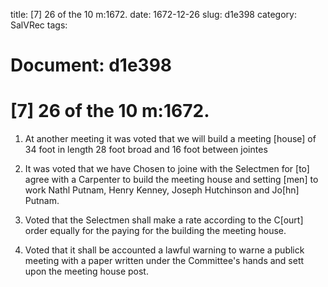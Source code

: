 title: [7] 26 of the 10 m:1672.
date: 1672-12-26
slug: d1e398
category: SalVRec
tags: 




# Document: d1e398


# [7] 26 of the 10 m:1672.

1. At another meeting it was voted that we will build a meeting [house] of 34 foot in length 28 foot broad and 16 foot between jointes

2. It was voted that we have Chosen to joine with the Selectmen for [to] agree with a Carpenter to build the meeting house and setting [men] to work Nathl Putnam, Henry Kenney, Joseph Hutchinson and Jo[hn] Putnam.

3. Voted that the Selectmen shall make a rate according to the C[ourt] order equally for the paying for the building the meeting house.

4. Voted that it shall be accounted a lawful warning to warne a publick meeting with a paper written under the Committee's hands and sett upon the meeting house post.
